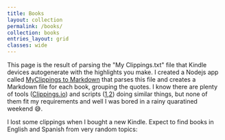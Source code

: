 ```yaml
---
title: Books
layout: collection
permalink: /books/
collection: books
entries_layout: grid
classes: wide
---
```


This page is the result of parsing the "My Clippings.txt" file that Kindle devices autogenerate with the highlights you make.
I created a Nodejs app called [MyClippings to Markdown](https://gitlab.com/jpallares/myclippings-to-markdown) that parses this file and creates a Markdown file for each book, grouping the quotes. I know there are plenty of tools ([Clippings.io](https://www.clippings.io/)) and scripts ([1](https://github.com/kkincade/kindle-clippings-to-markdown),[2](https://github.com/baniol/kindle-my-clippings)) doing similar things, but none of them fit my requirements and well I was bored in a rainy quaratined weekend :sweat_smile:.

I lost some clippings when I bought a new Kindle. Expect to find books in English and Spanish from very random topics:


